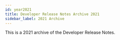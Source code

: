 ```yaml
---
id: year2021
title: Developer Release Notes Archive 2021
sidebar_label: 2021 Archive
---
```



This is a 2021 archive of the Developer Release Notes.
